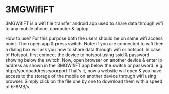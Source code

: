 # 3MGWifiFT
3MGWifiFT is a wifi file transfer android app used to share data through wifi to any mobile phone, computer & laptop. 

How to use?
For this purpose both the users should be on same wifi access point.
Then open app & press switch. Note: if you are connected to wifi then a dialog box will ask you how to share data through wifi or hotspot.
In case of Hotspot, first connect the device to hotspot using ssid & password showing below the switch.
Now, open browser on another device & enter ip address as shown in the 3MGWifiFT app below the switch or password. e.g. http://youripaddress:yourport
That's it, now a website will open & you have access to the storage of the mobile on another device through wifi using browser.
Simply click on the file one by one to download them with a speed of 6-9MB/s.
